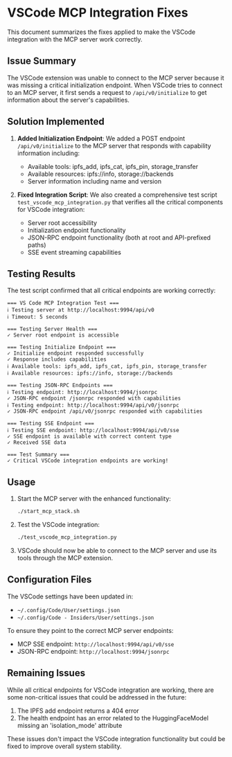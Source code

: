 # VSCode MCP Integration Fixes

This document summarizes the fixes applied to make the VSCode integration with the MCP server work correctly.

## Issue Summary

The VSCode extension was unable to connect to the MCP server because it was missing a critical initialization endpoint. When VSCode tries to connect to an MCP server, it first sends a request to `/api/v0/initialize` to get information about the server's capabilities.

## Solution Implemented

1. **Added Initialization Endpoint**: We added a POST endpoint `/api/v0/initialize` to the MCP server that responds with capability information including:
   - Available tools: ipfs_add, ipfs_cat, ipfs_pin, storage_transfer
   - Available resources: ipfs://info, storage://backends
   - Server information including name and version

2. **Fixed Integration Script**: We also created a comprehensive test script `test_vscode_mcp_integration.py` that verifies all the critical components for VSCode integration:
   - Server root accessibility
   - Initialization endpoint functionality
   - JSON-RPC endpoint functionality (both at root and API-prefixed paths)
   - SSE event streaming capabilities

## Testing Results

The test script confirmed that all critical endpoints are working correctly:

```
=== VS Code MCP Integration Test ===
ℹ Testing server at http://localhost:9994/api/v0
ℹ Timeout: 5 seconds

=== Testing Server Health ===
✓ Server root endpoint is accessible

=== Testing Initialize Endpoint ===
✓ Initialize endpoint responded successfully
✓ Response includes capabilities
ℹ Available tools: ipfs_add, ipfs_cat, ipfs_pin, storage_transfer
ℹ Available resources: ipfs://info, storage://backends

=== Testing JSON-RPC Endpoints ===
ℹ Testing endpoint: http://localhost:9994/jsonrpc
✓ JSON-RPC endpoint /jsonrpc responded with capabilities
ℹ Testing endpoint: http://localhost:9994/api/v0/jsonrpc
✓ JSON-RPC endpoint /api/v0/jsonrpc responded with capabilities

=== Testing SSE Endpoint ===
ℹ Testing SSE endpoint: http://localhost:9994/api/v0/sse
✓ SSE endpoint is available with correct content type
✓ Received SSE data

=== Test Summary ===
✓ Critical VSCode integration endpoints are working!
```

## Usage

1. Start the MCP server with the enhanced functionality:
   ```bash
   ./start_mcp_stack.sh
   ```

2. Test the VSCode integration:
   ```bash
   ./test_vscode_mcp_integration.py
   ```

3. VSCode should now be able to connect to the MCP server and use its tools through the MCP extension.

## Configuration Files

The VSCode settings have been updated in:
- `~/.config/Code/User/settings.json`
- `~/.config/Code - Insiders/User/settings.json`

To ensure they point to the correct MCP server endpoints:
- MCP SSE endpoint: `http://localhost:9994/api/v0/sse`
- JSON-RPC endpoint: `http://localhost:9994/jsonrpc`

## Remaining Issues

While all critical endpoints for VSCode integration are working, there are some non-critical issues that could be addressed in the future:

1. The IPFS add endpoint returns a 404 error
2. The health endpoint has an error related to the HuggingFaceModel missing an 'isolation_mode' attribute

These issues don't impact the VSCode integration functionality but could be fixed to improve overall system stability.
